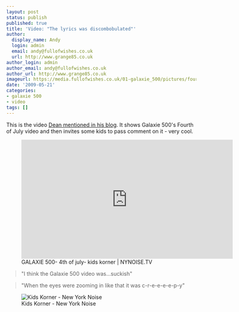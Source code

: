 ```yaml
---
layout: post
status: publish
published: true
title: 'Video: "The lyrics was discombobulated"'
author:
  display_name: Andy
  login: admin
  email: andy@fullofwishes.co.uk
  url: http://www.grange85.co.uk
author_login: admin
author_email: andy@fullofwishes.co.uk
author_url: http://www.grange85.co.uk
imageurl: https://media.fullofwishes.co.uk/01-galaxie_500/pictures/fourth-of-july-kids-korner.jpg
date: '2009-05-21'
categories:
- galaxie 500
- video
tags: []
---
```

<p>This is the video <a href="https://web.archive.org/web/20090521+/http://www.deanandbritta.com/blog/?p=325">Dean mentioned in his blog</a>. It shows Galaxie 500's Fourth of July video and then invites some kids to pass comment on it - very cool.</p>

<figure class="caption aligncenter"><iframe width="560" height="315" src="https://www.youtube-nocookie.com/embed/IrNvxv-ppnQ" frameborder="0" allowfullscreen></iframe><figcaption class="caption-text">GALAXIE 500- 4th of july- kids korner | NYNOISE.TV</figcaption></figure>

<blockquote>"I think the Galaxie 500 video was...suckish"</blockquote>
<blockquote>"When the eyes were zooming in like that it was c-r-e-e-e-e-p-y"</blockquote>

<figure class="caption aligncenter"><img src="https://media.fullofwishes.co.uk/01-galaxie_500/pictures/fourth-of-july-kids-korner.jpg" alt="Kids Korner - New York Noise" /><figcaption class="caption-text">Kids Korner - New York Noise</figcaption></figure>
